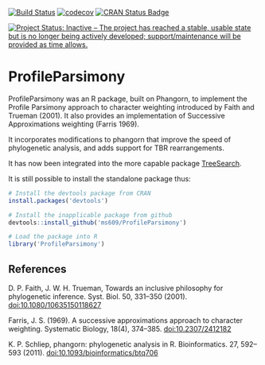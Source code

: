 [![Build Status](https://travis-ci.org/ms609/ProfileParsimony.svg?branch=master)](https://travis-ci.org/ms609/ProfileParsimony)
[![codecov](https://codecov.io/gh/ms609/ProfileParsimony/branch/master/graph/badge.svg)](https://codecov.io/gh/ms609/ProfileParsimony)
[![CRAN Status Badge](http://www.r-pkg.org/badges/version/ProfileParsimony)](https://cran.r-project.org/package=ProfileParsimony)
<!--[![CRAN Downloads](http://cranlogs.r-pkg.org/badges/ProfileParsimony)](https://cran.r-project.org/package=ProfileParsimony)-->
<!--[![Research software impact](http://depsy.org/api/package/cran/ProfileParsimony/badge.svg)](http://depsy.org/package/r/ProfileParsimony)-->
[![Project Status: Inactive – The project has reached a stable, usable state but is no longer being actively developed; support/maintenance will be provided as time allows.](http://www.repostatus.org/badges/latest/inactive.svg)](http://www.repostatus.org/#inactive)


# ProfileParsimony

ProfileParsimony was an R package, built on Phangorn, to implement the Profile Parsimony approach
to character weighting introduced by Faith and Trueman (2001).  It also provides an implementation
of Successive Approximations weighting (Farris 1969).

It incorporates modifications to phangorn that improve the speed of phylogenetic analysis, 
and adds support for TBR rearrangements.

It has now been integrated into the more capable package [TreeSearch](https://github.com/ms609/TreeSearch).


It is still possible to install the standalone package thus:
```r
# Install the devtools package from CRAN
install.packages('devtools')

# Install the inapplicable package from github
devtools::install_github('ms609/ProfileParsimony')

# Load the package into R
library('ProfileParsimony')
```

## References
D. P. Faith, J. W. H. Trueman, Towards an inclusive philosophy for phylogenetic inference.
Syst. Biol. 50, 331–350 (2001).  <doi:10.1080/10635150118627>

Farris, J. S. (1969). A successive approximations approach to character weighting. 
Systematic Biology, 18(4), 374–385. <doi:10.2307/2412182>

K. P. Schliep, phangorn: phylogenetic analysis in R. Bioinformatics. 27, 592–593 (2011).
<doi:10.1093/bioinformatics/btq706>
